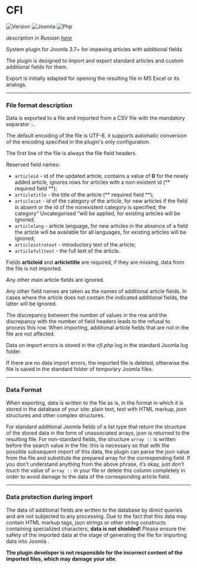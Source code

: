 # CFI

![Version](https://img.shields.io/badge/VERSION-1.0.0-0366d6.svg?style=for-the-badge)
![Joomla](https://img.shields.io/badge/joomla-3.9+-1A3867.svg?style=for-the-badge)
![Php](https://img.shields.io/badge/php-5.6+-8892BF.svg?style=for-the-badge)

_description in Russian [here](README.ru.md)_

System plugin for Joomla 3.7+ for impexing articles with additional fields

The plugin is designed to import and export standard articles and custom additional fields for them.

Export is initially adapted for opening the resulting file in MS Excel or its analogs.

---

### File format description

Data is exported to a file and imported from a CSV file with the mandatory separator `;`.

The default encoding of the file is UTF-8, it supports automatic conversion of the encoding specified in the plugin's only configuration.

The first line of the file is always the file field headers.

Reserved field names:

- `articleid` - id of the updated article, contains a value of **0** for the newly added article, ignores rows for articles with a non-existent id (** required field **);
- `articletitle` - the title of the article (** required field **);
- `articlecat` - id of the category of the article, for new articles if the field is absent or the id of the nonexistent category is specified, the category“ Uncategorised ”will be applied, for existing articles will be ignored;
- `articlelang` - article language, for new articles in the absence of a field the article will be available for all languages, for existing articles will be ignored;
- `articleintrotext` - introductory text of the article;
- `articlefulltext` - the full text of the article.

Fields **articleid** and **articletitle** are required, if they are missing, data from the file is not imported.

Any other main article fields are ignored.

Any other field names are taken as the names of additional article fields. In cases where the article does not contain the indicated additional fields, the latter will be ignored.

The discrepancy between the number of values ​​in the row and the discrepancy with the number of field headers leads to the refusal to process this row. When importing, additional article fields that are not in the file are not affected.

Data on import errors is stored in the *cfi.php* log in the standard Joomla log folder.

If there are no data import errors, the imported file is deleted, otherwise the file is saved in the standard folder of temporary Joomla files.

---

### Data Format

When exporting, data is written to the file as is, in the format in which it is stored in the database of your site: plain text, text with HTML markup, json structures and other complex structures.

For standard additional Joomla fields of a list type that return the structure of the stored data in the form of unassociated arrays, json is returned to the resulting file. For non-standard fields, the structure `array ::` is written before the search value in the file: this is necessary so that with the possible subsequent import of this data, the plugin can parse the json value from the file and substitute the prepared array for the corresponding field. If you don’t understand anything from the above phrase, it’s okay, just don’t touch the value of `array ::` in your file or delete this column completely in order to avoid damage to the data of the corresponding article field.

---

### Data protection during import

The data of additional fields are written to the database by direct queries and are not subjected to any processing. Due to the fact that this data may contain HTML markup tags, json strings or other string constructs containing specialized characters, **data is not shielded!** Please ensure the safety of the imported data at the stage of generating the file for importing data into Joomla .

**The plugin developer is not responsible for the incorrect content of the imported files, which may damage your site**.
